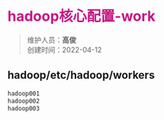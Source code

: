 # <font color=#C71585>hadoop核心配置-work</font>
>维护人员：**高俊**  
>创建时间：2022-04-12

## hadoop/etc/hadoop/workers

```xml
hadoop001
hadoop002
hadoop003
```

